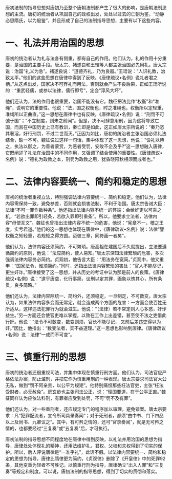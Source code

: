 唐初法制的指导思想对唐初乃至整个唐朝法制都产生了很大的影响，是唐朝法制思想的主流。唐初的统治者从巩固自己的政权出发，处处以过去的亡朝为鉴，“动静必思隋氏，以为殷鉴”，并且形成了自己的法制指导思想，主要有以下这些内容。
# 一、礼法并用治国的思想
唐初的统治者认为礼与法各有侧重，都有自己的作用。他们认为，礼的作用十分重要，是治国的主要手段。唐太宗、褚遂良和王珪等人都主张治国必先用礼。唐太宗说：治国“礼义为急”。褚遂良说：“道德齐礼，乃为良器。”王珪说：“人识礼教，治致太平。”他们的这些思想在唐律中得到了反映。《唐律疏议•名例》说礼者君之柄。”从这点出发，国家决不可弃礼而用法，否则就会产生不良后果，正如王珪所说的：“重武轻儒，或参以法律，儒行即亏”，定会“淳风大坏”。

他们还认为，法的作用也很重要，治国不能没有它。魏征把法比作“权衡”和“准绳”，说明它的重要性。他说：“法，国之权衡也，时之准绳也。权衡所以定轻重，准绳所以正曲直。”这一思想在唐律中也有反映。《唐律疏议•名例》说：“刑罚不可弛于国”；“不立制度，则未之前闻”。但是，决不可肆意用刑，因为这将导致亡国，而且在中国历史上已有教训，秦亡即是如此，这正如唐太宗所说的：“秦乃恣其奢淫，好行刑罚，不过二世而灭。”正因为如比，唐初的统治者主张治国必须礼法结合，缺一不可。魏征说过这样一句话，集中体现了这一思想，他说：“设礼以待之，执法以御之，为善者蒙赏，为恶者受罚，安敢不企及乎?”这一思想融入唐律，它既阐述了礼法在治国中的不同作用，又强调了结合使用的重要性。《唐律疏议•名例》说：“德礼为政教之本，刑罚为政教之用，犹昏晓阳秋相须而成者也。”
# 二、法律内容要统一、简约和稳定的思想
唐初的统治者重视立法，特别强调法律内容要统一、简约和稳定。他们认为，法律内容需保持一致，避免参差，否则就会损害法制，不利于治国。唐太宗告诫大臣：法律“不可一罪作数种条”。他还指出法律内容不统一的弊端：会给奸吏以可乘之机，“若欲出罪即引轻条，若欲入罪即引重条”。所以，他要求立法者，法律内容“毋使互文”。魏征也曾指出法律内容不统一的危害，他说：“宪章不一，稽之王度，实亏君道。”他们的这一思想也体现在唐律中，《唐律疏议•名例》说：法律“譬权衡之知轻重，若规矩之得方圆。迈彼三章，同符画一者矣”。

他们认为，法律内容还须简约，不可繁琐。唐高祖在建国后不久就提出，立法要遵循简约的原则，他说：“法应简约，使人易知。”唐太宗深知法律繁琐的危害，多次强调法律内容务必简约。贞观初，他告言大臣：“用法务在宽简。”贞观中，他又重申：“国家法令，惟须简约。”同时，还指出法律内容繁琐的害处：“官人不能尽记，更生奸诈。”唐律接受了这一思想，并从历史的考证中认为那是前人的良策。《唐律疏议•名例》说：“逮乎唐虞，化行事简，议刑以定其罪，画象以愧其心，所有条贯，良多简略。”

他们还认为，法律内容除统一、简约外，还须稳定，一旦制定，不可数变。唐太宗认为，如果法律内容多变而无常定，就会造成两个方面的危害：一方面会使百姓无所适从，这样违法犯罪行为就会滋生。他说：“（法律）若不常定则人心多惑，奸诈益生。”另一方面还会使官吏难以掌握，以致在工作上出差错，甚至使不法之吏借此行奸。他说：“法令不可数变，数变则烦，官长不能尽记，.又前后差违吏得以为奸。”因比，他指出：“数变法者，实不益道理。”这一思想也影响到唐律。《唐律疏议•名例》说：法律“一成而不可变”。
# 三、慎重行刑的思想
唐初的统治者还很重视司法，并集中体现在慎重行刑方面。他们认为，司法官应严格依法办案，防止滥刑，并把它作为慎重用刑的一种表现。唐太宗要求司法官大公无私，做到“罚不阿亲贵，以公平为规矩”。他特别痛恨那些枉法官吏，主张“枉法受财者，必无赦免”。房玄龄也主张司法公正，说：“理国要道，在于公平正直。”魏征同样认为应依法科刑，有罪者应受到处罚，不可“罚不及有罪”。

他们还认为，对一些重刑者，还应规定专门的程序加以审理，避免错案。唐太宗要求：凡“犯罪配流者，宜令所司具录奏闻”；对于死刑者，都须“由中书、门下四品以上及尚书、九卿议之”。其中，有可矜之情的，还可“官录奏闻”，就是无可矜之情的，也都要经过“三复奏”或“五复奏”后，才可执行。

唐初法制的指导思想不同程度地在唐律中得到反映，以礼法并用治国的思想为指导，唐律处处体现礼的精神，还用法维护礼，君权、父权和夫权得到了切实的保护。所以，后人评说唐律是“一准乎礼”，此话不假。以法律内容要统一、简约和稳定的思想为指导，唐律比隋律更为简约，《贞观律》删除了《开皇律》中的死罪92条，其他变重为轻者不可胜记。以慎重行刑为指导，唐律确立“出入人罪”和“三复奏”等规定和制度。可以说，唐初法制的指导思想，得到了切实的贯彻和落实。